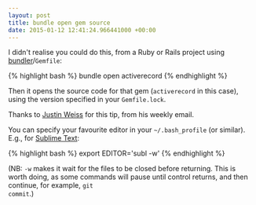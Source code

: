 ```yaml
---
layout: post
title: bundle open gem source
date: 2015-01-12 12:41:24.966441000 +00:00
---
```

I didn't realise you could do this, from a Ruby or Rails project using [bundler](http://bundler.io/)/<code>Gemfile</code>:

{% highlight bash %}
bundle open activerecord
{% endhighlight %}

Then it opens the source code for that gem (<code>activerecord</code> in this case), using the version specified in your <code>Gemfile.lock</code>.

Thanks to [Justin Weiss](http://www.justinweiss.com/) for this tip, from his weekly email.

You can specify your favourite editor in your <code>~/.bash_profile</code> (or similar). E.g., for [Sublime Text](https://www.sublimetext.com/):

{% highlight bash %}
export EDITOR='subl -w'
{% endhighlight %}

(NB: <code>-w</code> makes it wait for the files to be closed before returning. This is worth doing, as some commands will pause until control returns, and then continue, for example, <code>git commit</code>.)
